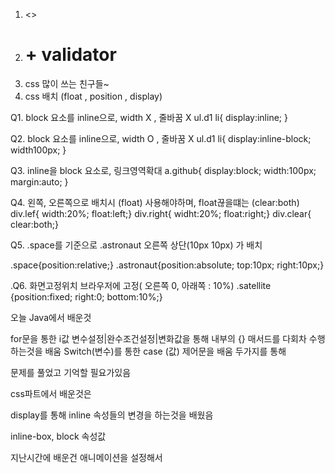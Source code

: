 1. <>
2. <h1> + validator
3. css 많이 쓰는 친구들~
4. css 배치 (float , position , display)


Q1. block 요소를 inline으로, width X , 줄바꿈 X
ul.d1 li{ display:inline; }


Q2. block 요소를 inline으로, width O , 줄바꿈 X
ul.d1 li{ display:inline-block; width100px; }

Q3. inline을 block 요소로, 링크영역확대
a.github{   display:block; width:100px; margin:auto; }

Q4. 왼쪽, 오른쪽으로 배치시 (float) 사용해야하며, float끊을떄는 (clear:both)
div.lef{    width:20%; float:left;}
div.right{  widht:20%; float:right;} 
div.clear{  clear:both;}

Q5. .space를 기준으로 .astronaut 오른쪽 상단(10px 10px) 가 배치
<div class="space">
    <div></div>
    <div class="astronaut"> </div>
</div>
.space{position:relative;}
.astronaut{position:absolute; top:10px; right:10px;}


.Q6. 화면고정위치 브라우저에 고정( 오른쪽 0, 아래쪽 : 10%)
.satellite {position:fixed; right:0; bottom:10%;}

오늘 Java에서 배운것

for문을 통한 i값 변수설정|완수조건설정|변화값을 통해 내부의 {} 매서드를 다회차 수행하는것을 배움
Switch(변수)를 통한 case (값) 제어문을 배움 두가지를 통해

문제를 풀었고 기억할 필요가있음

css파트에서 배운것은

display를 통해 inline 속성들의 변경을 하는것을 배웠음

inline-box, block 속성값

지난시간에 배운건 애니메이션을 설정해서 

